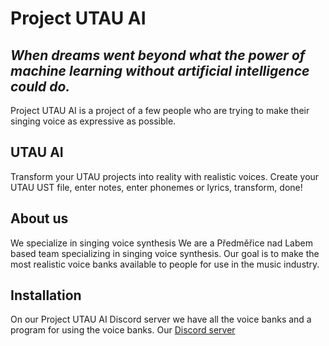 # Project UTAU AI
## _When dreams went beyond what the power of machine learning without artificial intelligence could do._

Project UTAU AI is a project of a few people who are trying to make their singing voice as expressive as possible.

## UTAU AI
Transform your UTAU projects into reality with realistic voices.
Create your UTAU UST file, enter notes, enter phonemes or lyrics, transform, done!

## About us
We specialize in singing voice synthesis
We are a Předměřice nad Labem based team specializing in singing voice synthesis.
Our goal is to make the most realistic voice banks available to people for use in the music industry.

## Installation
On our Project UTAU AI Discord server we have all the voice banks and a program for using the voice banks.
Our [Discord server](https://discord.gg/agvwQ9va3E)
